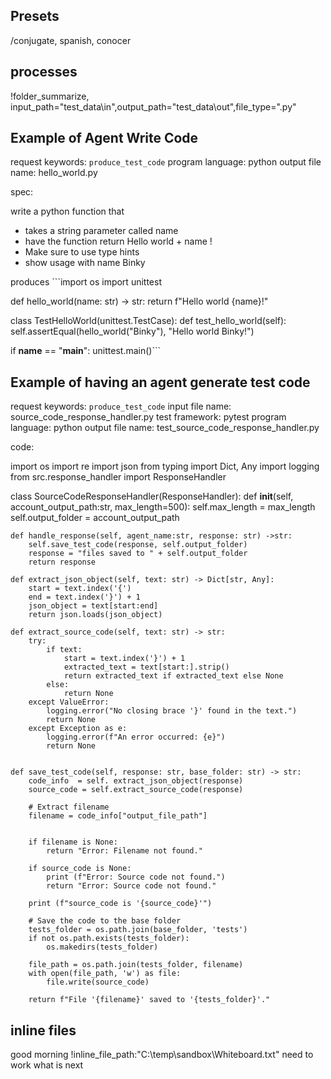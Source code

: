 ## Presets
 /conjugate, spanish, conocer

## processes
!folder_summarize, input_path="test_data\in",output_path="test_data\out",file_type=".py"

## Example of Agent Write Code
request keywords: ```produce_test_code```
program language: python
output file name: hello_world.py

spec: 

write a python function that
* takes a string parameter called name
* have the function return Hello world + name !
* Make sure to use type hints
* show usage with name Binky

produces ```import os
import unittest

def hello_world(name: str) -> str:
    return f"Hello world {name}!"

class TestHelloWorld(unittest.TestCase):
    def test_hello_world(self):
        self.assertEqual(hello_world("Binky"), "Hello world Binky!")

if __name__ == "__main__":
    unittest.main()```


## Example of having an agent generate test code
request keywords: ```produce_test_code```
input file name: source_code_response_handler.py
test framework: pytest
program language: python
output file name: test_source_code_response_handler.py

code: 

import os
import re
import json
from typing import Dict, Any
import logging
from src.response_handler import ResponseHandler

class SourceCodeResponseHandler(ResponseHandler):
    def __init__(self, account_output_path:str, max_length=500):
        self.max_length = max_length
        self.output_folder = account_output_path

    def handle_response(self, agent_name:str, response: str) ->str:
        self.save_test_code(response, self.output_folder)
        response = "files saved to " + self.output_folder
        return response

    def extract_json_object(self, text: str) -> Dict[str, Any]:
        start = text.index('{')
        end = text.index('}') + 1
        json_object = text[start:end]
        return json.loads(json_object)

    def extract_source_code(self, text: str) -> str:
        try:
            if text:
                start = text.index('}') + 1
                extracted_text = text[start:].strip()
                return extracted_text if extracted_text else None
            else:
                return None
        except ValueError:
            logging.error("No closing brace '}' found in the text.")
            return None
        except Exception as e:
            logging.error(f"An error occurred: {e}")
            return None


    def save_test_code(self, response: str, base_folder: str) -> str:
        code_info  = self. extract_json_object(response) 
        source_code = self.extract_source_code(response)

        # Extract filename
        filename = code_info["output_file_path"]


        if filename is None:        
            return "Error: Filename not found."

        if source_code is None:
            print (f"Error: Source code not found.")
            return "Error: Source code not found." 

        print (f"source_code is '{source_code}'")   

        # Save the code to the base folder
        tests_folder = os.path.join(base_folder, 'tests')
        if not os.path.exists(tests_folder):
            os.makedirs(tests_folder)

        file_path = os.path.join(tests_folder, filename)
        with open(file_path, 'w') as file:
            file.write(source_code)

        return f"File '{filename}' saved to '{tests_folder}'."

   ## inline files 
  good morning !inline_file_path:"C:\temp\sandbox\Whiteboard.txt"   need to work what is next  
